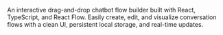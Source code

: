 An interactive drag-and-drop chatbot flow builder built with React, TypeScript, and React Flow. Easily create, edit, and visualize conversation flows with a clean UI, persistent local storage, and real-time updates.
